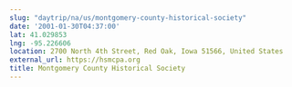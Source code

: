 ```yaml
---
slug: "daytrip/na/us/montgomery-county-historical-society"
date: '2001-01-30T04:37:00'
lat: 41.029853
lng: -95.226606
location: 2700 North 4th Street, Red Oak, Iowa 51566, United States
external_url: https://hsmcpa.org
title: Montgomery County Historical Society
---
```



